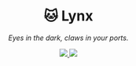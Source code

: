 <h1 align="center">🐱 Lynx</h1>
<p align="center"><em>Eyes in the dark, claws in your ports.</em></p>

<p align="center">
  <a href="https://www.python.org/"> 
    <img src="https://img.shields.io/badge/Python-3.9+-3776AB?style=for-the-badge&logo=python&logoColor=white" />
  </a>
  <a href="https://opensource.org/licenses/MIT">
    <img src="https://img.shields.io/badge/license-MIT-3DA639?style=for-the-badge&logo=OpenSourceInitiative&logoColor=white" />
  </a>
</p>

<br>
